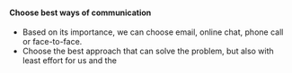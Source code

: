 

#### Choose best ways of communication
- Based on its importance, we can choose email, online chat, phone call or face-to-face.
- Choose the best approach that can solve the problem, but also with least effort for us and the 

